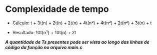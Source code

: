 
# Complexidade de tempo

- Cálculo: t + 3t(n) + 2t(n) + 2t(n) + 4t(n²) + 4t(n²) + 2t(n²) + 3t(n) + t

- Resultado: 10t(n²) + 10t(n) + 2t

***A quantidade de Ts presentes pode ser vista ao longo das linhas de código da função no arquivo main.c***
